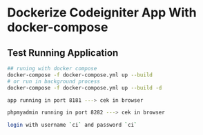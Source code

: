 # Dockerize Codeigniter App With docker-compose

## Test Running Application

```sh
## runing with docker compose
docker-compose -f docker-compose.yml up --build
# or run in background process 
docker-compose -f docker-compose.yml up --build -d
```
```sh
app running in port 8181 ---> cek in browser
```
```sh
phpmyadmin running in port 8282 ---> cek in browser
```
```sh
login with username `ci` and password `ci`
```
